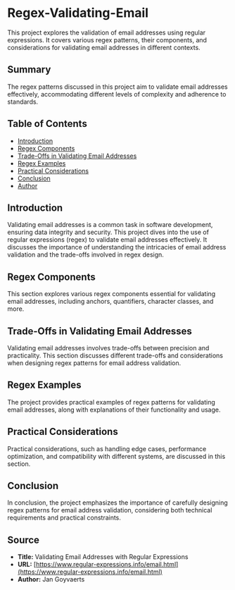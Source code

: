 # Regex-Validating-Email

This project explores the validation of email addresses using regular expressions. It covers various regex patterns, their components, and considerations for validating email addresses in different contexts.

## Summary

The regex patterns discussed in this project aim to validate email addresses effectively, accommodating different levels of complexity and adherence to standards. 

## Table of Contents

- [Introduction](#introduction)
- [Regex Components](#regex-components)
- [Trade-Offs in Validating Email Addresses](#trade-offs-in-validating-email-addresses)
- [Regex Examples](#regex-examples)
- [Practical Considerations](#practical-considerations)
- [Conclusion](#conclusion)
- [Author](#author)

## Introduction

Validating email addresses is a common task in software development, ensuring data integrity and security. This project dives into the use of regular expressions (regex) to validate email addresses effectively. It discusses the importance of understanding the intricacies of email address validation and the trade-offs involved in regex design.

## Regex Components

This section explores various regex components essential for validating email addresses, including anchors, quantifiers, character classes, and more.

## Trade-Offs in Validating Email Addresses

Validating email addresses involves trade-offs between precision and practicality. This section discusses different trade-offs and considerations when designing regex patterns for email address validation.

## Regex Examples

The project provides practical examples of regex patterns for validating email addresses, along with explanations of their functionality and usage.

## Practical Considerations

Practical considerations, such as handling edge cases, performance optimization, and compatibility with different systems, are discussed in this section.

## Conclusion

In conclusion, the project emphasizes the importance of carefully designing regex patterns for email address validation, considering both technical requirements and practical constraints.

## Source

- **Title:** Validating Email Addresses with Regular Expressions
- **URL:** [https://www.regular-expressions.info/email.html](https://www.regular-expressions.info/email.html)
- **Author:** Jan Goyvaerts